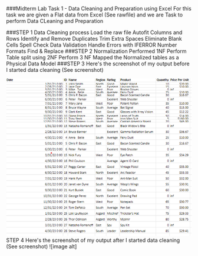 ###Midterm Lab Task 1 - Data Cleaning and Preparation using Excel
For this task we are given a Flat data from Excel (See rawfile) and we are Task to perform Data CLeaning and Preparation

###STEP 1 Data Cleaning process
Load the raw file
Autofit Columns and Rows
Identify and Remove Duplicates
Trim Extra Spaces
Eliminate Blank Cells
Spell Check
Data Validation
Handle Errors with IFERROR
Number Formats
Find & Replace
###STEP 2 Normalization
Performed 1NF
Perform Table split using 2NF
Perform 3 NF
Mapped the Normalized tables as a Physical Data Model
###STEP 3 Here's the screenshot of my output before I started data cleaning (See screenshot)

![image alt](https://github.com/ReynellMiras24-103/Enterprise-Data-Management/blob/219108a03fc1832063411f1e60a2e5f460a630a7/Screenshot%202025-03-04%20133500.png
)
STEP 4 Here's the screenshot of my output after I started data cleaning (See screenshot)
![image alt]




